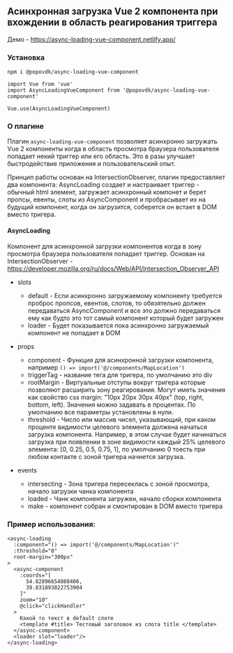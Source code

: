 ## Асинхронная загрузка Vue 2 компонента при вхождении в область реагирования триггера

Демо - https://async-loading-vue-component.netlify.app/

### Установка

```
npm i @popovdk/async-loading-vue-component
```

```
import Vue from 'vue'
import AsyncLoadingVueComponent from '@popovdk/async-loading-vue-component'

Vue.use(AsyncLoadingVueComponent)
```

### О плагине

Плагин `async-loading-vue-component` позволяет асинхронно загружать Vue 2 компоненты
когда в область просмотра браузера пользователя попадает некий триггер или его область.
Это в разы улучшает быстродействие приложения и пользовательский опыт.

Принцип работы основан на IntersectionObserver, плагин предоставляет два компонента:
 AsyncLoading создает и настраивает триггер - обычный html элемент, загружает асинхронный компонет и
  берет пропсы, евенты, слоты из AsyncComponent и пробрасывает их на будущий компонент, когда 
  он загрузится, соберется он встает в DOM вместо тригера.

#### AsyncLoading
Компонент для асинхронной загрузки компонентов когда в зону просмотра
браузера пользователя попадает триггер.
Основан на IntersectionObserver - https://developer.mozilla.org/ru/docs/Web/API/Intersection_Observer_API

- slots
    - default - Если асинхронно загружаемому компоненту требуется проброс пропсов, евентов, слотов,
     то обязятельно должен передаваться AsyncComponent и все это должно передаваться ему
     как будто это тот самый компонент который будет загружен
    - loader - Будет показывается пока асинхронно загружаемый компонент не попадает в DOM
- props 
    - component - Функция для асинхронной загрузки компонента, например `() => import('@/components/MapLocation')`
    - triggerTag - название тега для тригера, по умолчанию это div
    - rootMargin - Виртуальные отступы вокруг тригера которые позволяют расширить зону реагирования.
    Могут иметь значения как свойство css margin: "10px 20px 30px 40px" (top, right, bottom, left).
    Значения можно задавать в процентах. По умолчанию все параметры установлены в нули. 
    - threshold - Число или массив чисел, указывающий, при каком проценте видимости целевого элемента должена начаться загрузка компонента.
    Например, в этом случае будет начинаться загрузка при появлении в зоне видимости каждый 25% целевого элемента:  [0, 0.25, 0.5, 0.75, 1], 
    по умолчанию 0 тоесть при любом контакте с зоной тригера начнется загрузка.
    
- events 
    - intersecting - Зона тригера пересеклась с зоной просмотра, начало загрузки чанка компонента
    - loaded - Чанк компонента загружен, начало сборки компонента
    - make - компонент собран и смонтирован в DOM вместо тригера
### Пример использования:

```
<async-loading
  :component="() => import('@/components/MapLocation')"
  :threshold="0"
  root-margin="300px"
>
  <async-component
    :coords="[
      54.82896654088406,
      39.831893822753904
    ]"
    zoom="10"
    @click="clickHandler"
  >
    Какой то текст в default слоте
    <template #title> Тестовый заголовок из слота title </template>
  </async-component>
  <loader slot="loader"/>
</async-loading>
```

